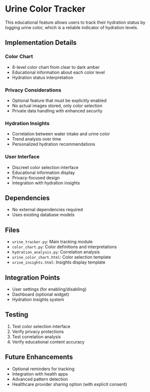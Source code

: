 # Urine Color Tracker

This educational feature allows users to track their hydration status by logging urine color, which is a reliable indicator of hydration levels.

## Implementation Details

### Color Chart
- 8-level color chart from clear to dark amber
- Educational information about each color level
- Hydration status interpretation

### Privacy Considerations
- Optional feature that must be explicitly enabled
- No actual images stored, only color selection
- Private data handling with enhanced security

### Hydration Insights
- Correlation between water intake and urine color
- Trend analysis over time
- Personalized hydration recommendations

### User Interface
- Discreet color selection interface
- Educational information display
- Privacy-focused design
- Integration with hydration insights

## Dependencies
- No external dependencies required
- Uses existing database models

## Files
- `urine_tracker.py`: Main tracking module
- `color_chart.py`: Color definitions and interpretations
- `hydration_analysis.py`: Correlation analysis
- `urine_color_chart.html`: Color selection template
- `urine_insights.html`: Insights display template

## Integration Points
- User settings (for enabling/disabling)
- Dashboard (optional widget)
- Hydration insights system

## Testing
1. Test color selection interface
2. Verify privacy protections
3. Test correlation analysis
4. Verify educational content accuracy

## Future Enhancements
- Optional reminders for tracking
- Integration with health apps
- Advanced pattern detection
- Healthcare provider sharing option (with explicit consent)
